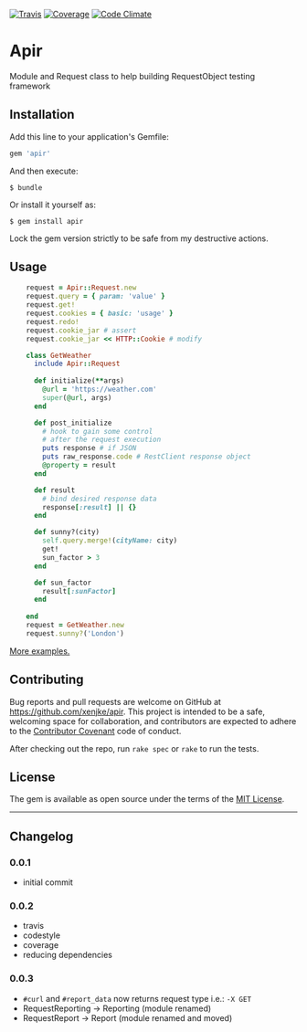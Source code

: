 [![Travis](https://travis-ci.org/xenjke/apir.svg?branch=master)](https://travis-ci.org/xenjke/apir)
[![Coverage](https://coveralls.io/repos/github/xenjke/apir/badge.svg?branch=master)](https://coveralls.io/github/xenjke/apir?branch=master)
[![Code Climate](https://codeclimate.com/github/xenjke/apir/badges/gpa.svg)](https://codeclimate.com/github/xenjke/apir)

# Apir

Module and Request class to help building RequestObject testing framework

## Installation

Add this line to your application's Gemfile:

```ruby
gem 'apir'
```

And then execute:

    $ bundle

Or install it yourself as:

    $ gem install apir

Lock the gem version strictly to be safe from my destructive actions.

## Usage

```ruby
    request = Apir::Request.new
    request.query = { param: 'value' }
    request.get!
    request.cookies = { basic: 'usage' }
    request.redo!
    request.cookie_jar # assert
    request.cookie_jar << HTTP::Cookie # modify

    class GetWeather
      include Apir::Request
      
      def initialize(**args)
        @url = 'https://weather.com'
        super(@url, args)
      end

      def post_initialize
        # hook to gain some control
        # after the request execution
        puts response # if JSON
        puts raw_response.code # RestClient response object
        @property = result
      end

      def result
        # bind desired response data
        response[:result] || {}
      end

      def sunny?(city)
        self.query.merge!(cityName: city)
        get!
        sun_factor > 3
      end

      def sun_factor
        result[:sunFactor]
      end
      
    end
    request = GetWeather.new
    request.sunny?('London')
```

[More examples.](https://github.com/xenjke/apir/tree/master/spec/apir/examples)


## Contributing

Bug reports and pull requests are welcome on GitHub at https://github.com/xenjke/apir. This project is intended to be a safe, welcoming space for collaboration, and contributors are expected to adhere to the [Contributor Covenant](http://contributor-covenant.org) code of conduct.

After checking out the repo, run `rake spec` or `rake` to run the tests.


## License

The gem is available as open source under the terms of the [MIT License](http://opensource.org/licenses/MIT).


__________

## Changelog

### 0.0.1
- initial commit

### 0.0.2
- travis
- codestyle
- coverage
- reducing dependencies

### 0.0.3
- `#curl` and `#report_data` now returns request type i.e.: `-X GET`
- RequestReporting -> Reporting (module renamed)
- RequestReport -> Report (module renamed and moved)